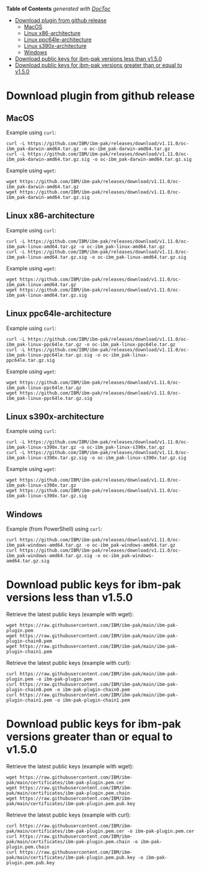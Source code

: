 <!-- START doctoc generated TOC please keep comment here to allow auto update -->
<!-- DON'T EDIT THIS SECTION, INSTEAD RE-RUN doctoc TO UPDATE -->

**Table of Contents** _generated with [DocToc](https://github.com/thlorenz/doctoc)_

- [Download plugin from github release](#download-plugin-from-github-release)
  - [MacOS](#macos)
  - [Linux x86-architecture](#linux-x86-architecture)
  - [Linux ppc64le-architecture](#linux-ppc64le-architecture)
  - [Linux s390x-architecture](#linux-s390x-architecture)
  - [Windows](#windows)
- [Download public keys for ibm-pak versions less than v1.5.0](#download-public-keys-for-ibm-pak-versions-less-than-v150)
- [Download public keys for ibm-pak versions greater than or equal to v1.5.0](#download-public-keys-for-ibm-pak-versions-greater-than-or-equal-to-v150)

<!-- END doctoc generated TOC please keep comment here to allow auto update -->

# Download plugin from github release

## MacOS

Example using `curl`:

```
curl -L https://github.com/IBM/ibm-pak/releases/download/v1.11.0/oc-ibm_pak-darwin-amd64.tar.gz -o oc-ibm_pak-darwin-amd64.tar.gz
curl -L https://github.com/IBM/ibm-pak/releases/download/v1.11.0/oc-ibm_pak-darwin-amd64.tar.gz.sig -o oc-ibm_pak-darwin-amd64.tar.gz.sig
```

Example using `wget`:

```
wget https://github.com/IBM/ibm-pak/releases/download/v1.11.0/oc-ibm_pak-darwin-amd64.tar.gz
wget https://github.com/IBM/ibm-pak/releases/download/v1.11.0/oc-ibm_pak-darwin-amd64.tar.gz.sig
```

## Linux x86-architecture

Example using `curl`:

```
curl -L https://github.com/IBM/ibm-pak/releases/download/v1.11.0/oc-ibm_pak-linux-amd64.tar.gz -o oc-ibm_pak-linux-amd64.tar.gz
curl -L https://github.com/IBM/ibm-pak/releases/download/v1.11.0/oc-ibm_pak-linux-amd64.tar.gz.sig -o oc-ibm_pak-linux-amd64.tar.gz.sig
```

Example using `wget`:

```
wget https://github.com/IBM/ibm-pak/releases/download/v1.11.0/oc-ibm_pak-linux-amd64.tar.gz
wget https://github.com/IBM/ibm-pak/releases/download/v1.11.0/oc-ibm_pak-linux-amd64.tar.gz.sig
```

## Linux ppc64le-architecture

Example using `curl`:

```
curl -L https://github.com/IBM/ibm-pak/releases/download/v1.11.0/oc-ibm_pak-linux-ppc64le.tar.gz -o oc-ibm_pak-linux-ppc64le.tar.gz
curl -L https://github.com/IBM/ibm-pak/releases/download/v1.11.0/oc-ibm_pak-linux-ppc64le.tar.gz.sig -o oc-ibm_pak-linux-ppc64le.tar.gz.sig
```

Example using `wget`:

```
wget https://github.com/IBM/ibm-pak/releases/download/v1.11.0/oc-ibm_pak-linux-ppc64le.tar.gz
wget https://github.com/IBM/ibm-pak/releases/download/v1.11.0/oc-ibm_pak-linux-ppc64le.tar.gz.sig
```

## Linux s390x-architecture

Example using `curl`:

```
curl -L https://github.com/IBM/ibm-pak/releases/download/v1.11.0/oc-ibm_pak-linux-s390x.tar.gz -o oc-ibm_pak-linux-s390x.tar.gz
curl -L https://github.com/IBM/ibm-pak/releases/download/v1.11.0/oc-ibm_pak-linux-s390x.tar.gz.sig -o oc-ibm_pak-linux-s390x.tar.gz.sig
```

Example using `wget`:

```
wget https://github.com/IBM/ibm-pak/releases/download/v1.11.0/oc-ibm_pak-linux-s390x.tar.gz
wget https://github.com/IBM/ibm-pak/releases/download/v1.11.0/oc-ibm_pak-linux-s390x.tar.gz.sig
```

## Windows

Example (from PowerShell) using `curl`:

```
curl https://github.com/IBM/ibm-pak/releases/download/v1.11.0/oc-ibm_pak-windows-amd64.tar.gz -o oc-ibm_pak-windows-amd64.tar.gz
curl https://github.com/IBM/ibm-pak/releases/download/v1.11.0/oc-ibm_pak-windows-amd64.tar.gz.sig -o oc-ibm_pak-windows-amd64.tar.gz.sig
```

# Download public keys for ibm-pak versions less than v1.5.0

Retrieve the latest public keys (example with wget):

```
wget https://raw.githubusercontent.com/IBM/ibm-pak/main/ibm-pak-plugin.pem
wget https://raw.githubusercontent.com/IBM/ibm-pak/main/ibm-pak-plugin-chain0.pem
wget https://raw.githubusercontent.com/IBM/ibm-pak/main/ibm-pak-plugin-chain1.pem
```

Retrieve the latest public keys (example with curl):

```
curl https://raw.githubusercontent.com/IBM/ibm-pak/main/ibm-pak-plugin.pem -o ibm-pak-plugin.pem
curl https://raw.githubusercontent.com/IBM/ibm-pak/main/ibm-pak-plugin-chain0.pem -o ibm-pak-plugin-chain0.pem
curl https://raw.githubusercontent.com/IBM/ibm-pak/main/ibm-pak-plugin-chain1.pem -o ibm-pak-plugin-chain1.pem
```

# Download public keys for ibm-pak versions greater than or equal to v1.5.0

Retrieve the latest public keys (example with wget):

```
wget https://raw.githubusercontent.com/IBM/ibm-pak/main/certificates/ibm-pak-plugin.pem.cer
wget https://raw.githubusercontent.com/IBM/ibm-pak/main/certificates/ibm-pak-plugin.pem.chain
wget https://raw.githubusercontent.com/IBM/ibm-pak/main/certificates/ibm-pak-plugin.pem.pub.key
```

Retrieve the latest public keys (example with curl):

```
curl https://raw.githubusercontent.com/IBM/ibm-pak/main/certificates/ibm-pak-plugin.pem.cer -o ibm-pak-plugin.pem.cer
curl https://raw.githubusercontent.com/IBM/ibm-pak/main/certificates/ibm-pak-plugin.pem.chain -o ibm-pak-plugin.pem.chain
curl https://raw.githubusercontent.com/IBM/ibm-pak/main/certificates/ibm-pak-plugin.pem.pub.key -o ibm-pak-plugin.pem.pub.key
```
